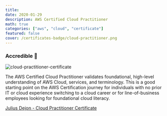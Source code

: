 ```yaml
---
title:
date: 2020-01-29
description: AWS Certified Cloud Practitioner
math: true
categories: ["aws", "cloud", "certificate"]
featured: false
cover: /certificates-badge/cloud-practitioner.png
---
```


### Accredible 🏅

![cloud-practitioner-certificate](/certificates/cloud-practitioner-certificate.png "cloud practitioner certificate")

The AWS Certified Cloud Practitioner validates foundational, high-level understanding of AWS Cloud, services, and terminology. This is a good starting point on the AWS Certification journey for individuals with no prior IT or cloud experience switching to a cloud career or for line-of-business employees looking for foundational cloud literacy.

[Julius Dejon - Cloud Practitioner Certificate](https://www.credly.com/badges/89243a49-bb38-49a8-9b10-08438cf7990e/linked_in_profile)
